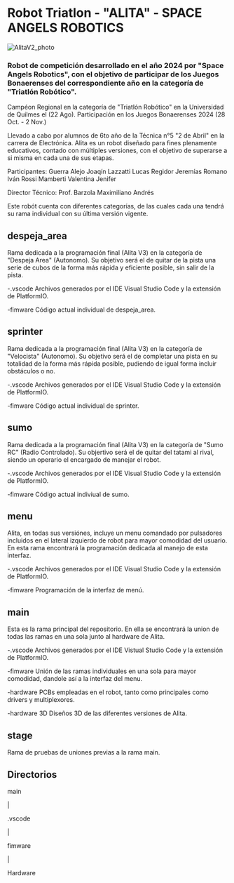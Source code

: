 # Robot Triatlon - "ALITA" - SPACE ANGELS ROBOTICS
![AlitaV2_photo](https://github.com/user-attachments/assets/21ff14af-58bf-41c9-be56-3c900a373f3e)


### Robot de competición desarrollado en el año 2024 por "Space Angels Robotics", con el objetivo de participar de los Juegos Bonaerenses del correspondiente año en la categoría de "Triatlón Robótico".
Campéon Regional en la categoría de "Triatlón Robótico" en la Universidad de Quilmes el (22 Ago).
Participación en los Juegos Bonaerenses 2024 (28 Oct. - 2 Nov.)

Llevado a cabo por alumnos de 6to año de la Técnica n°5 "2 de Abril" en la carrera de Electrónica.
Alita es un robot diseñado para fines plenamente educativos, contado con múltiples versiones, con el objetivo de superarse a si misma en cada una de sus etapas.

Participantes: Guerra Alejo Joaqín
               Lazzatti Lucas
               Regidor Jeremías
               Romano Iván
               Rossi Mamberti Valentina Jenifer

Director Técnico: Prof. Barzola Maximiliano Andrés



 Este robót cuenta con diferentes categorías, de las cuales cada una tendrá su rama individual con su última versión vigente.

 ## despeja_area
 Rama dedicada a la programación final (Alita V3) en la categoría de "Despeja Area" (Autonomo). Su objetivo será el de quitar de la pista una serie de cubos de la forma más rápida y eficiente posible, sin salir de la pista. 

   -.vscode
        Archivos generados por el IDE Visual Studio Code y la extensión de PlatformIO.
        
   -fimware
        Código actual individual de despeja_area.
      

 ## sprinter
 Rama dedicada a la programación final (Alita V3) en la categoría de "Velocista" (Autonomo). Su objetivo será el de completar una pista en su totalidad de la forma más rápida posible, pudiendo de igual forma incluir obstáculos o no.

   -.vscode
        Archivos generados por el IDE Visual Studio Code y la extensión de PlatformIO.
        
   -fimware
        Código actual individual de sprinter.


 ## sumo
 Rama dedicada a la programación final (Alita V3) en la categoría de "Sumo RC" (Radio Controlado). Su objertivo será el de quitar del tatami al rival, siendo un operario el encargado de manejar el robot. 

   -.vscode
        Archivos generados por el IDE Visual Studio Code y la extensión de PlatformIO.

   -fimware
        Código actual indiviual de sumo.

        

 ## menu
 Alita, en todas sus versiónes, incluye un menu comandado por pulsadores incluidos en el lateral izquierdo de robot para mayor comodidad del usuario. En esta rama encontrará la programación dedicada al manejo de esta interfaz. 

  -.vscode
       Archivos generados por el IDE Visual Studio Code y la extensión de PlatformIO.

  -fimware
       Programación de la interfaz de menú.

 ## main
 Esta es la rama principal del repositorio. En ella se encontrará la union de todas las ramas en una sola junto al hardware de Alita.

   -.vscode
        Archivos generados por el IDE Vistual Studio Code y la extensión de PlatformIO.

   -fimware
        Unión de las ramas individuales en una sola para mayor comodidad, dandole así a la interfaz del menu.

   -hardware
        PCBs empleadas en el robot, tanto como principales como drivers y multiplexores.

   -hardware 3D
        Diseños 3D de las diferentes versiones de Alita.

 ## stage
 Rama de pruebas de uniones previas a la rama main.



 ## Directorios

 main

 |

   .vscode

 |

   fimware

 |

   Hardware
 

